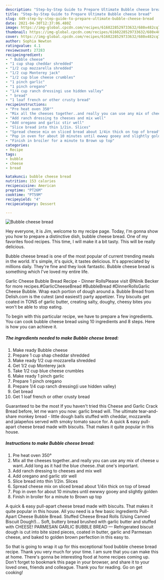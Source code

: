```yaml
---
description: "Step-by-Step Guide to Prepare Ultimate Bubble cheese bread"
title: "Step-by-Step Guide to Prepare Ultimate Bubble cheese bread"
slug: 449-step-by-step-guide-to-prepare-ultimate-bubble-cheese-bread
date: 2021-04-30T12:37:06.480Z
image: https://img-global.cpcdn.com/recipes/6160228529733632/680x482cq70/bubble-cheese-bread-recipe-main-photo.jpg
thumbnail: https://img-global.cpcdn.com/recipes/6160228529733632/680x482cq70/bubble-cheese-bread-recipe-main-photo.jpg
cover: https://img-global.cpcdn.com/recipes/6160228529733632/680x482cq70/bubble-cheese-bread-recipe-main-photo.jpg
author: Sophia Newton
ratingvalue: 4.1
reviewcount: 27283
recipeingredient:
- " Bubble cheese"
- "1 cup shap cheddar shredded"
- "1/2 cup mozzarella shredded"
- "1/2 cup Monterey jack"
- "1/2 cup blue cheese crumbles"
- "1 pinch garlic"
- "1 pinch oregano"
- "1/4 cup ranch dressingi use hidden valley"
- " bread"
- "1 loaf french or other crusty bread"
recipeinstructions:
- "Pre heat oven 350°"
- "Mix all the cheeses together..and really you can use any mix of cheese u want..Add long as it had the blue cheese..that one&#39;s important."
- "Add ranch dressing to cheeses and mix well"
- "Add oregano and garlic stir well"
- "Slice bread into thin 1/2in. Slices"
- "Spread cheese mix on sliced bread about 1/4in thick on top of bread"
- "Pop in oven for about 10 minutes until ewwwy gooey and slightly golden"
- "Finish in broiler for a minute to Brown up top"
categories:
- Recipe
tags:
- bubble
- cheese
- bread

katakunci: bubble cheese bread 
nutrition: 153 calories
recipecuisine: American
preptime: "PT26M"
cooktime: "PT59M"
recipeyield: "4"
recipecategory: Dessert

---
```



![Bubble cheese bread](https://img-global.cpcdn.com/recipes/6160228529733632/680x482cq70/bubble-cheese-bread-recipe-main-photo.jpg)

Hey everyone, it is Jim, welcome to my recipe page. Today, I'm gonna show you how to prepare a distinctive dish, bubble cheese bread. One of my favorites food recipes. This time, I will make it a bit tasty. This will be really delicious.

Bubble cheese bread is one of the most popular of current trending meals in the world. It's simple, it's quick, it tastes delicious. It's appreciated by millions daily. They're fine and they look fantastic. Bubble cheese bread is something which I've loved my entire life.

Garlic Cheese Bubble Bread Recipe - Dinner RollsPlease visit @Ninik Becker for more recipes.#GarlicCheeseBread #BubbleBread #DinnerRollsGarlic Cheese Bubble. Wrap each portion of dough around a. Bubble Bread from Delish.com is the cutest (and easiest!) party appetizer. Tiny biscuits get coated in TONS of garlic butter, creating salty, doughy, cheesy bites you won&#39;t be able to stop eating.


To begin with this particular recipe, we have to prepare a few ingredients. You can cook bubble cheese bread using 10 ingredients and 8 steps. Here is how you can achieve it.

<!--inarticleads1-->

##### The ingredients needed to make Bubble cheese bread:

1. Make ready  Bubble cheese
1. Prepare 1 cup shap cheddar shredded
1. Make ready 1/2 cup mozzarella shredded
1. Get 1/2 cup Monterey jack
1. Take 1/2 cup blue cheese crumbles
1. Make ready 1 pinch garlic
1. Prepare 1 pinch oregano
1. Prepare 1/4 cup ranch dressing(i use hidden valley)
1. Get  bread
1. Get 1 loaf french or other crusty bread


Guaranteed to be the most If you haven&#39;t tried this Cheese and Garlic Crack Bread before, let me warn you now: garlic bread will. The ultimate tear-and-share monkey bread - little dough balls stuffed with cheddar, mozzarella and jalapeños served with smoky tomato sauce for. A quick &amp; easy pull-apart cheese bread made with biscuits. That makes it quite popular in this house. 

<!--inarticleads2-->

##### Instructions to make Bubble cheese bread:

1. Pre heat oven 350°
1. Mix all the cheeses together..and really you can use any mix of cheese u want..Add long as it had the blue cheese..that one&#39;s important.
1. Add ranch dressing to cheeses and mix well
1. Add oregano and garlic stir well
1. Slice bread into thin 1/2in. Slices
1. Spread cheese mix on sliced bread about 1/4in thick on top of bread
1. Pop in oven for about 10 minutes until ewwwy gooey and slightly golden
1. Finish in broiler for a minute to Brown up top


A quick &amp; easy pull-apart cheese bread made with biscuits. That makes it quite popular in this house. All you need is a few basic ingredients Pull-Apart Cheese Bubble Bread. Stuffed Cheese Bread Rolls (Using Canned Biscuit Dough!)… Soft, buttery bread brushed with garlic butter and stuffed with CHEESE! PARMESAN GARLIC BUBBLE BREAD — Refrigerated biscuit dough is cut into bite sized pieces, coated in butter, garlic and Parmesan cheese, and baked to golden brown perfection in this easy to. 

So that is going to wrap it up for this exceptional food bubble cheese bread recipe. Thank you very much for your time. I am sure that you can make this at home. There's gonna be interesting food at home recipes coming up. Don't forget to bookmark this page in your browser, and share it to your loved ones, friends and colleague. Thank you for reading. Go on get cooking!
